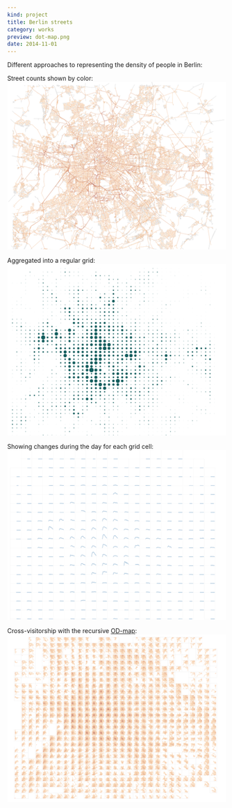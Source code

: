 ```yaml
---
kind: project
title: Berlin streets
category: works
preview: dot-map.png
date: 2014-11-01
---
```

Different approaches to representing the density of people in Berlin: 

Street counts shown by color: 
![](edge-map.png)

Aggregated into a regular grid: 
![](dot-map.png)

Showing changes during the day for each grid cell:
![](tseries-map.png)

Cross-visitorship with the recursive [OD-map](https://openaccess.city.ac.uk/id/eprint/537/1/wood_visualization_2010.pdf): 
![](od-map-30.png)


